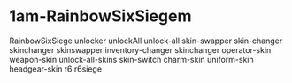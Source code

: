 # 1am-RainbowSixSiegem
RainbowSixSiege unlocker unlockAll unlock-all skin-swapper skin-changer skinchanger skinswapper inventory-changer skinchanger operator-skin weapon-skin unlock-all-skins skin-switch charm-skin uniform-skin headgear-skin r6 r6siege
